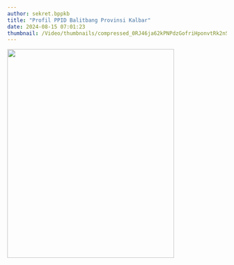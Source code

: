 ```yaml
---
author: sekret.bppkb
title: "Profil PPID Balitbang Provinsi Kalbar"
date: 2024-08-15 07:01:23
thumbnail: /Video/thumbnails/compressed_0RJ46ja62kPNPdzGofriHponvtRk2nSxTlo4Ae94.png
---
```

<p><a href="https://www.tiktok.com/@balitbang_kalbar/video/7403256093805235461"><img src="/images/uZtxCCrMlrlV5qep8gVm.png" width="383" height="479" alt="" /></a></p>

